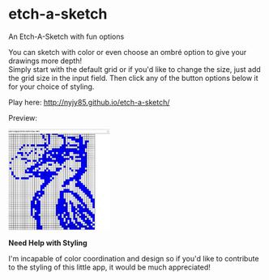 # etch-a-sketch
An Etch-A-Sketch with fun options

You can sketch with color or even choose an ombré option to give your drawings more depth!  
Simply start with the default grid or if you'd like to change the size, just add the grid size in the input field.
Then click any of the button options below it for your choice of styling.

Play here: http://nyjy85.github.io/etch-a-sketch/
 

Preview:

<img src="./bluebird.png" alt="bluebird" width="200" />


**Need Help with Styling**

I'm incapable of color coordination and design so if you'd like to contribute to the styling of this little app, it would be much appreciated!
